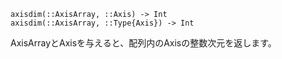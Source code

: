 ```
axisdim(::AxisArray, ::Axis) -> Int
axisdim(::AxisArray, ::Type{Axis}) -> Int
```

AxisArrayとAxisを与えると、配列内のAxisの整数次元を返します。
